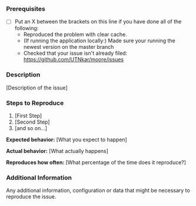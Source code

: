 <!--

Do you want to ask a question? Are you looking for support? The system
administrator can help you: admin@utn.se

-->

### Prerequisites

* [ ] Put an X between the brackets on this line if you have done all of the
following:
    * Reproduced the problem with clear cache.
    * (If running the application locally:) Made sure your running the newest
    version on the master branch
    * Checked that your issue isn't already filed:
    https://github.com/UTNkar/moore/issues

### Description

[Description of the issue]

### Steps to Reproduce

1. [First Step]
2. [Second Step]
3. [and so on...]

**Expected behavior:** [What you expect to happen]

**Actual behavior:** [What actually happens]

**Reproduces how often:** [What percentage of the time does it reproduce?]

### Additional Information

Any additional information, configuration or data that might be necessary to
reproduce the issue.
